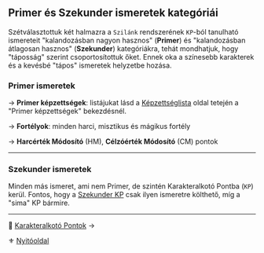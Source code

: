 ## Primer és Szekunder ismeretek kategóriái

Szétválasztottuk két halmazra a `Szilánk` rendszerének `KP`-ból tanulható ismereteit "kalandozásban nagyon hasznos" (**Primer**) és "kalandozásban átlagosan hasznos" (**Szekunder**) kategóriákra, tehát mondhatjuk, hogy "táposság" szerint csoportosítottuk őket. Ennek oka a színesebb karakterek és a kevésbé "tápos" ismeretek helyzetbe hozása.

### Primer ismeretek

→ **Primer képzettségek**: listájukat lásd a [Képzettséglista](031_kepzettseglista.md) oldal tetején a "Primer képzettségek" bekezdésnél.

→ **Fortélyok**: minden harci, misztikus és mágikus fortély

→ **Harcérték Módosító** (HM), **Célzóérték Módosító** (CM) pontok

---
### Szekunder ismeretek

Minden más ismeret, ami nem Primer, de szintén Karakteralkotó Pontba (`KP`) kerül. Fontos, hogy a [Szekunder KP](014_kp.md#karakteralkotó-pontok-kp) csak ilyen ismeretre költhető, míg a "sima" KP bármire.

---

🔗 [Karakteralkotó Pontok](014_kp.md) →

⚜️ [Nyitóoldal](start.md#1-karakteralkot%C3%A1s)
